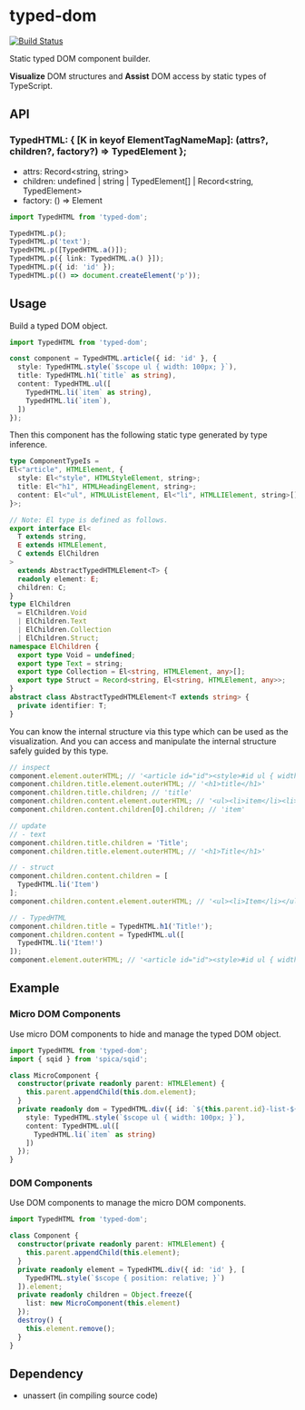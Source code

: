 # typed-dom

[![Build Status](https://travis-ci.org/falsandtru/typed-dom.svg?branch=master)](https://travis-ci.org/falsandtru/typed-dom)

Static typed DOM component builder.

**Visualize** DOM structures and **Assist** DOM access by static types of TypeScript.

## API

### TypedHTML: { [K in keyof ElementTagNameMap]: (attrs?, children?, factory?) => TypedElement };

- attrs: Record<string, string>
- children: undefined | string | TypedElement[] | Record<string, TypedElement>
- factory: () => Element

```ts
import TypedHTML from 'typed-dom';

TypedHTML.p();
TypedHTML.p('text');
TypedHTML.p([TypedHTML.a()]);
TypedHTML.p({ link: TypedHTML.a() }]);
TypedHTML.p({ id: 'id' });
TypedHTML.p(() => document.createElement('p'));
```

## Usage

Build a typed DOM object.

```ts
import TypedHTML from 'typed-dom';

const component = TypedHTML.article({ id: 'id' }, {
  style: TypedHTML.style(`$scope ul { width: 100px; }`),
  title: TypedHTML.h1(`title` as string),
  content: TypedHTML.ul([
    TypedHTML.li(`item` as string),
    TypedHTML.li(`item`),
  ])
});
```

Then this component has the following static type generated by type inference.

```ts
type ComponentTypeIs =
El<"article", HTMLElement, {
  style: El<"style", HTMLStyleElement, string>;
  title: El<"h1", HTMLHeadingElement, string>;
  content: El<"ul", HTMLUListElement, El<"li", HTMLLIElement, string>[]>;
}>;

// Note: El type is defined as follows.
export interface El<
  T extends string,
  E extends HTMLElement,
  C extends ElChildren
>
  extends AbstractTypedHTMLElement<T> {
  readonly element: E;
  children: C;
}
type ElChildren
  = ElChildren.Void
  | ElChildren.Text
  | ElChildren.Collection
  | ElChildren.Struct;
namespace ElChildren {
  export type Void = undefined;
  export type Text = string;
  export type Collection = El<string, HTMLElement, any>[];
  export type Struct = Record<string, El<string, HTMLElement, any>>;
}
abstract class AbstractTypedHTMLElement<T extends string> {
  private identifier: T;
}
```

You can know the internal structure via this type which can be used as the visualization.
And you can access and manipulate the internal structure safely guided by this type.

```ts
// inspect
component.element.outerHTML; // '<article id="id"><style>#id ul { width: 100px; }</style><h1>title</h1><ul><li>item</li><li>item</li></ul></article>'
component.children.title.element.outerHTML; // '<h1>title</h1>'
component.children.title.children; // 'title'
component.children.content.element.outerHTML; // '<ul><li>item</li><li>item</li></ul>'
component.children.content.children[0].children; // 'item'

// update
// - text
component.children.title.children = 'Title';
component.children.title.element.outerHTML; // '<h1>Title</h1>'

// - struct
component.children.content.children = [
  TypedHTML.li('Item')
];
component.children.content.element.outerHTML; // '<ul><li>Item</li></ul>'

// - TypedHTML
component.children.title = TypedHTML.h1('Title!');
component.children.content = TypedHTML.ul([
  TypedHTML.li('Item!')
]);
component.element.outerHTML; // '<article id="id"><style>#id ul { width: 100px; }</style><h1>Title!</h1><ul><li>Item!</li></ul></article>'
```

## Example

### Micro DOM Components

Use micro DOM components to hide and manage the typed DOM object.

```ts
import TypedHTML from 'typed-dom';
import { sqid } from 'spica/sqid';

class MicroComponent {
  constructor(private readonly parent: HTMLElement) {
    this.parent.appendChild(this.dom.element);
  }
  private readonly dom = TypedHTML.div({ id: `${this.parent.id}-list-${sqid()}` }, {
    style: TypedHTML.style(`$scope ul { width: 100px; }`),
    content: TypedHTML.ul([
      TypedHTML.li(`item` as string)
    ])
  });
}
```

### DOM Components

Use DOM components to manage the micro DOM components.

```ts
import TypedHTML from 'typed-dom';

class Component {
  constructor(private readonly parent: HTMLElement) {
    this.parent.appendChild(this.element);
  }
  private readonly element = TypedHTML.div({ id: 'id' }, [
    TypedHTML.style(`$scope { position: relative; }`)
  ]).element;
  private readonly children = Object.freeze({
    list: new MicroComponent(this.element)
  });
  destroy() {
    this.element.remove();
  }
}
```

## Dependency

- unassert (in compiling source code)
